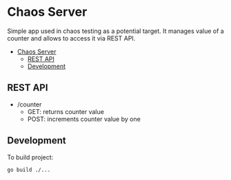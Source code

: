 # Chaos Server

Simple app used in chaos testing as a potential target. It manages value of a counter and allows to access it via REST API.

- [Chaos Server](#chaos-server)
  - [REST API](#rest-api)
  - [Development](#development)

## REST API

- /counter
  - GET: returns counter value
  - POST: increments counter value by one

## Development

To build project:

```shell
go build ./...
```
